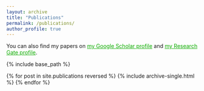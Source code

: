 ```yaml
---
layout: archive
title: "Publications"
permalink: /publications/
author_profile: true
---
```


You can also find my papers on <a style="color: #0EAC00" href="https://scholar.google.com/citations?user=U7HARQEAAAAJ&hl=en">my Google Scholar profile</a> and <a style="color: #0EAC00" href="https://www.researchgate.net/profile/Ei_Pa_Pa_Pe-Than">my Research Gate profile</a>.

{% include base_path %}

{% for post in site.publications reversed %}
  {% include archive-single.html %}
{% endfor %}
